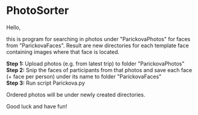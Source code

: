 # PhotoSorter
Hello,

this is program for searching in photos under "ParickovaPhotos" for faces from "ParickovaFaces". 
Result are new directories for each template face containing images where that face is located.

**Step 1:** Upload photos (e.g. from latest trip) to folder "ParickovaPhotos"  
**Step 2:** Snip the faces of participants from that photos and save each face (+ face per person) under its name to folder "ParickovaFaces"  
**Step 3:** Run script Parickova.py  

Ordered photos will be under newly created directories.

Good luck and have fun!

